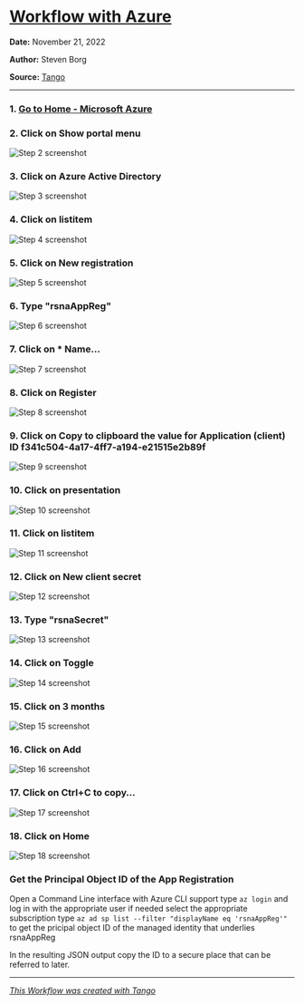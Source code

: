 # [Workflow with Azure](https://app.tango.us/app/workflow/d9acf7ee-d88e-4b25-90fb-3d4365963c86?utm_source=markdown&utm_medium=markdown&utm_campaign=workflow%20export%20links)



__Date:__ November 21, 2022

__Author:__ Steven Borg

__Source:__ [Tango](https://app.tango.us/app/workflow/d9acf7ee-d88e-4b25-90fb-3d4365963c86?utm_source=markdown&utm_medium=markdown&utm_campaign=workflow%20export%20links)

***

### 1. [Go to Home - Microsoft Azure](https://portal.azure.com/#home)


### 2. Click on Show portal menu
![Step 2 screenshot](https://images.tango.us/workflows/d9acf7ee-d88e-4b25-90fb-3d4365963c86/steps/35ed864b-0652-40d3-b0d5-37817f92961f/e7a5afd8-dcd0-4dc9-ae1b-ae3760d7d4a7.png?crop=focalpoint&fit=crop&fp-x=0.0117&fp-y=0.0268&fp-z=2.8277&w=1200&mark-w=0.2&mark-pad=0&mark64=aHR0cHM6Ly9pbWFnZXMudGFuZ28udXMvc3RhdGljL21hZGUtd2l0aC10YW5nby13YXRlcm1hcmsucG5n&ar=2560%3A932)


### 3. Click on Azure Active Directory
![Step 3 screenshot](https://images.tango.us/workflows/d9acf7ee-d88e-4b25-90fb-3d4365963c86/steps/11f4ec26-908b-4d86-b35c-1ed9e670d23f/5f85fe77-6d69-4937-8645-04c66d839b2d.png?crop=focalpoint&fit=crop&fp-x=0.0512&fp-y=0.6910&fp-z=2.4854&w=1200&mark-w=0.2&mark-pad=0&mark64=aHR0cHM6Ly9pbWFnZXMudGFuZ28udXMvc3RhdGljL21hZGUtd2l0aC10YW5nby13YXRlcm1hcmsucG5n&ar=2560%3A932)


### 4. Click on listitem
![Step 4 screenshot](https://images.tango.us/workflows/d9acf7ee-d88e-4b25-90fb-3d4365963c86/steps/e62101f0-d78a-44aa-8865-4865aec68fc0/3c12118a-48b3-446b-a975-11e16b8d0368.png?crop=focalpoint&fit=crop&fp-x=0.0459&fp-y=0.7575&fp-z=2.8732&w=1200&mark-w=0.2&mark-pad=0&mark64=aHR0cHM6Ly9pbWFnZXMudGFuZ28udXMvc3RhdGljL21hZGUtd2l0aC10YW5nby13YXRlcm1hcmsucG5n&ar=2560%3A932)


### 5. Click on New registration
![Step 5 screenshot](https://images.tango.us/workflows/d9acf7ee-d88e-4b25-90fb-3d4365963c86/steps/66e35c2e-eba5-47bc-a4f6-a7f5a73d6b7d/b3d07783-f720-4571-ab51-e89c736c3673.png?crop=focalpoint&fit=crop&fp-x=0.1760&fp-y=0.2006&fp-z=2.8540&w=1200&mark-w=0.2&mark-pad=0&mark64=aHR0cHM6Ly9pbWFnZXMudGFuZ28udXMvc3RhdGljL21hZGUtd2l0aC10YW5nby13YXRlcm1hcmsucG5n&ar=2560%3A932)


### 6. Type "rsnaAppReg"
![Step 6 screenshot](https://images.tango.us/workflows/d9acf7ee-d88e-4b25-90fb-3d4365963c86/steps/bf0d1c90-882e-482e-b292-c85ec06a2eaf/6e6214e6-3390-49ea-b736-17fa9e67d963.png?crop=focalpoint&fit=crop&fp-x=0.2051&fp-y=0.3058&fp-z=1.4480&w=1200&mark-w=0.2&mark-pad=0&mark64=aHR0cHM6Ly9pbWFnZXMudGFuZ28udXMvc3RhdGljL21hZGUtd2l0aC10YW5nby13YXRlcm1hcmsucG5n&ar=2560%3A932)


### 7. Click on * Name…
![Step 7 screenshot](https://images.tango.us/workflows/d9acf7ee-d88e-4b25-90fb-3d4365963c86/steps/9910bcd4-7116-4662-bb76-492b41688bf3/efecf253-4ea8-4f9e-a3c3-847526667546.png?crop=focalpoint&fit=crop&fp-x=0.5000&fp-y=0.9324&fp-z=1.0099&w=1200&mark-w=0.2&mark-pad=0&mark64=aHR0cHM6Ly9pbWFnZXMudGFuZ28udXMvc3RhdGljL21hZGUtd2l0aC10YW5nby13YXRlcm1hcmsucG5n&ar=2560%3A932)


### 8. Click on Register
![Step 8 screenshot](https://images.tango.us/workflows/d9acf7ee-d88e-4b25-90fb-3d4365963c86/steps/9b558460-9c8d-4b05-b70a-1f725b2abc5e/ff683514-4890-400f-a6b5-1f000211342c.png?crop=focalpoint&fit=crop&fp-x=0.0316&fp-y=0.9571&fp-z=2.9091&w=1200&mark-w=0.2&mark-pad=0&mark64=aHR0cHM6Ly9pbWFnZXMudGFuZ28udXMvc3RhdGljL21hZGUtd2l0aC10YW5nby13YXRlcm1hcmsucG5n&ar=2560%3A932)


### 9. Click on Copy to clipboard the value for Application (client) ID f341c504-4a17-4ff7-a194-e21515e2b89f
![Step 9 screenshot](https://images.tango.us/workflows/d9acf7ee-d88e-4b25-90fb-3d4365963c86/steps/df74ec0a-0aa2-408b-b9be-8f27cb574dae/73beba25-cccc-4b7e-a17f-b5ae061c546f.png?crop=focalpoint&fit=crop&fp-x=0.3484&fp-y=0.4206&fp-z=3.1317&w=1200&mark-w=0.2&mark-pad=0&mark64=aHR0cHM6Ly9pbWFnZXMudGFuZ28udXMvc3RhdGljL21hZGUtd2l0aC10YW5nby13YXRlcm1hcmsucG5n&ar=2560%3A932)


### 10. Click on presentation
![Step 10 screenshot](https://images.tango.us/workflows/d9acf7ee-d88e-4b25-90fb-3d4365963c86/steps/b51802e3-ef70-41a9-91a2-1beace70b13a/1ca58d85-f693-4230-b9c2-6b00d720f2ce.png?crop=focalpoint&fit=crop&fp-x=0.3543&fp-y=0.4957&fp-z=3.1317&w=1200&mark-w=0.2&mark-pad=0&mark64=aHR0cHM6Ly9pbWFnZXMudGFuZ28udXMvc3RhdGljL21hZGUtd2l0aC10YW5nby13YXRlcm1hcmsucG5n&ar=2560%3A932)


### 11. Click on listitem
![Step 11 screenshot](https://images.tango.us/workflows/d9acf7ee-d88e-4b25-90fb-3d4365963c86/steps/3acc6793-ad0f-4986-bc50-107aaf1e2574/bb761ddd-7c44-4738-9e57-0ff554adf415.png?crop=focalpoint&fit=crop&fp-x=0.0514&fp-y=0.5193&fp-z=2.7856&w=1200&mark-w=0.2&mark-pad=0&mark64=aHR0cHM6Ly9pbWFnZXMudGFuZ28udXMvc3RhdGljL21hZGUtd2l0aC10YW5nby13YXRlcm1hcmsucG5n&ar=2560%3A932)


### 12. Click on New client secret
![Step 12 screenshot](https://images.tango.us/workflows/d9acf7ee-d88e-4b25-90fb-3d4365963c86/steps/d1b913fa-20e2-4824-9f5e-02800c8b7665/f1c75673-75ab-4567-917b-db1b7f3d76e4.png?crop=focalpoint&fit=crop&fp-x=0.1805&fp-y=0.6062&fp-z=2.8444&w=1200&mark-w=0.2&mark-pad=0&mark64=aHR0cHM6Ly9pbWFnZXMudGFuZ28udXMvc3RhdGljL21hZGUtd2l0aC10YW5nby13YXRlcm1hcmsucG5n&ar=2560%3A932)


### 13. Type "rsnaSecret"
![Step 13 screenshot](https://images.tango.us/workflows/d9acf7ee-d88e-4b25-90fb-3d4365963c86/steps/e8ba2349-a3e2-4a7e-ade6-2435da3c476b/58b12da3-bd53-4b45-bd42-2e182a9bd7c0.png?crop=focalpoint&fit=crop&fp-x=0.9182&fp-y=0.1620&fp-z=3.0103&w=1200&mark-w=0.2&mark-pad=0&mark64=aHR0cHM6Ly9pbWFnZXMudGFuZ28udXMvc3RhdGljL21hZGUtd2l0aC10YW5nby13YXRlcm1hcmsucG5n&ar=2560%3A932)


### 14. Click on Toggle
![Step 14 screenshot](https://images.tango.us/workflows/d9acf7ee-d88e-4b25-90fb-3d4365963c86/steps/52c5cc42-2629-43ed-87f1-0a29bd1ea741/d6fc0541-cfe1-46d1-ade6-1c9ed918ee08.png?crop=focalpoint&fit=crop&fp-x=0.9830&fp-y=0.2151&fp-z=3.0598&w=1200&mark-w=0.2&mark-pad=0&mark64=aHR0cHM6Ly9pbWFnZXMudGFuZ28udXMvc3RhdGljL21hZGUtd2l0aC10YW5nby13YXRlcm1hcmsucG5n&ar=2560%3A932)


### 15. Click on 3 months
![Step 15 screenshot](https://images.tango.us/workflows/d9acf7ee-d88e-4b25-90fb-3d4365963c86/steps/78ca1b29-94b8-4fd8-8638-d96de439e1f1/6d0009ae-f8ae-47bc-b1ba-6bd8a5db4d4b.png?crop=focalpoint&fit=crop&w=1200&mark-w=0.2&mark-pad=0&mark64=aHR0cHM6Ly9pbWFnZXMudGFuZ28udXMvc3RhdGljL21hZGUtd2l0aC10YW5nby13YXRlcm1hcmsucG5n&ar=2560%3A932)


### 16. Click on Add
![Step 16 screenshot](https://images.tango.us/workflows/d9acf7ee-d88e-4b25-90fb-3d4365963c86/steps/85838186-dd5a-4d3b-98c9-31c3a4b3b85a/267273df-c31a-4f2a-9015-5aa469108633.png?crop=focalpoint&fit=crop&fp-x=0.7438&fp-y=0.9549&fp-z=3.8152&w=1200&mark-w=0.2&mark-pad=0&mark64=aHR0cHM6Ly9pbWFnZXMudGFuZ28udXMvc3RhdGljL21hZGUtd2l0aC10YW5nby13YXRlcm1hcmsucG5n&ar=2560%3A932)


### 17. Click on Ctrl+C to copy…
![Step 17 screenshot](https://images.tango.us/workflows/d9acf7ee-d88e-4b25-90fb-3d4365963c86/steps/a3d55cac-17c8-4809-89ea-c266a2bf9daa/04030d84-fa60-4ebc-8935-c64527d25e36.png?crop=focalpoint&fit=crop&fp-x=0.4713&fp-y=0.7784&fp-z=3.2695&w=1200&mark-w=0.2&mark-pad=0&mark64=aHR0cHM6Ly9pbWFnZXMudGFuZ28udXMvc3RhdGljL21hZGUtd2l0aC10YW5nby13YXRlcm1hcmsucG5n&ar=2560%3A932)


### 18. Click on Home
![Step 18 screenshot](https://images.tango.us/workflows/d9acf7ee-d88e-4b25-90fb-3d4365963c86/steps/b82d3f43-4103-41b6-87b5-cca76f3422b0/83fc57e1-fbaf-4247-9aed-8df80404039c.png?crop=focalpoint&fit=crop&fp-x=0.0187&fp-y=0.0778&fp-z=3.0598&w=1200&mark-w=0.2&mark-pad=0&mark64=aHR0cHM6Ly9pbWFnZXMudGFuZ28udXMvc3RhdGljL21hZGUtd2l0aC10YW5nby13YXRlcm1hcmsucG5n&ar=2560%3A932)

### Get the Principal Object ID of the App Registration
Open a Command Line interface with Azure CLI support
type `az login` and log in with the appropriate user
if needed select the appropriate subscription
type `az ad sp list --filter "displayName eq 'rsnaAppReg'"` to get the pricipal object ID of the managed identity that underlies rsnaAppReg

In the resulting JSON output copy the ID to a secure place that can be referred to later. 



***
_[This Workflow was created with Tango](https://app.tango.us/app/workflow/d9acf7ee-d88e-4b25-90fb-3d4365963c86?utm_source=markdown&utm_medium=markdown&utm_campaign=workflow%20export%20links)_